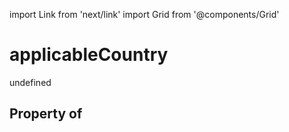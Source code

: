 import Link from 'next/link'
import Grid from '@components/Grid'

# applicableCountry

undefined

## Property of



